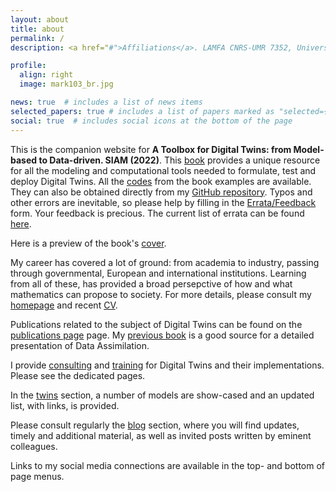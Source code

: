 ```yaml
---
layout: about
title: about
permalink: /
description: <a href="#">Affiliations</a>. LAMFA CNRS-UMR 7352, Université de Picardie Jules Verne, FRANCE.

profile:
  align: right
  image: mark103_br.jpg

news: true  # includes a list of news items
selected_papers: true # includes a list of papers marked as "selected={true}"
social: true  # includes social icons at the bottom of the page
---
```


This is the companion website for **A Toolbox for Digital Twins: from Model-based to Data-driven. SIAM (2022)**. This  [book](https://my.siam.org/Store/Product/viewproduct/?ProductId=41813926) provides a unique resource for all the modeling and computational tools needed to formulate, test and deploy Digital Twins. All the [codes](/DT-tbx-v1/codes/) from the book examples are available. They can also be obtained directly from my [GitHub repository](https://github.com/markasch/DT-tbx-examples/). Typos and other errors are inevitable, so please help by filling in the [Errata/Feedback](https://docs.google.com/forms/d/e/1FAIpQLSfV-DzUmItIpC3aV-aMBItX3-TmY3TWVoqh1h3ZtOVTk9EHaA/viewform) form. Your feedback is precious. The current list of errata can be found [here](https://docs.google.com/spreadsheets/d/1xkTEB9Z5PYD6KKzJZFU5SxiV9u2NQ6O9vhZXtPd_wSY/edit?usp=sharing).

Here is a preview of the book's [cover](/DT-tbx-v1/assets/pdf/MN06_ASCH_COVER_B_V6.pdf).

My career has covered a lot of ground: from academia to industry, passing through governmental, European and international institutions. Learning from all of these, has provided a broad persepctive of how and what mathematics can propose to society.
For more details, please consult my [homepage](http://masch.perso.math.cnrs.fr) and recent [CV](/DT-tbx-v1/assets/pdf/Asch_CV_2021.pdf). 

Publications related to the subject of Digital Twins can be found on the  [publications page](/DT-tbx-v1/publications/) page. My [previous book](http://bookstore.siam.org/fa11/) is a good source for a detailed presentation of Data Assimilation.

I provide [consulting](/DT-tbx-v1/consulting/)  and [training](/DT-tbx-v1/training/)  for Digital Twins and their implementations. Please see the dedicated pages.

In the [twins](/DT-tbx-v1/twins/) section, a number of models are show-cased and an updated list, with links, is provided.

Please consult regularly the [blog](/DT-tbx-v1/blog/) section, where you will find updates, timely and additional material, as well as invited posts written by eminent colleagues.

Links to my social media connections are available in the top- and bottom of page menus. 
